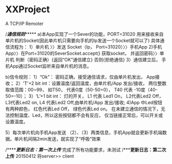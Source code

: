 # XXProject
A TCP/IP Remoter

/*********通信规则**************
a)本App实现了一个Sever的功能，PORT=31020 用来接收来自单片机的Socket(因此单片机只需要向手机的Ip发送一个Socket就可以了)
具体通信流程为：
  1）单片机 〉〉发送 Socket（Ip， Port=31020）〉〉手机App
  2)手机App〉〉在Port=31020的SeverSocket.accept() 获取socket， 并返回密码〉〉单片机 判断（密码正确）{返回“OK”通信建立} 
  否则{拒绝通信}
  3）通信建立后， 手机App通过Socket监听来自单片机的消息。
  
  
b)信令规则：
1）“Ok”： 密码正确，接受通信请求，仅由单片机发出， App接收；
2）'T'+2 bit int：设置温度/返回温度，由单片机/App 发出/接收， 两位整数取值范围：00~99， 如T50， 代表0度（50-50=0），
T40 代表 -10度（40-50=-10）；
3）‘L’+1 bit int： 灯的开关， L1 代表 Led1 On， L2代表Led2 Off，L3代表Led2 on, L4 代表Led2 Off,由单片机/App 发出/接收;
4)App 中Led按钮 有两种颜色， 红色代表Led Off， 绿色代表Led on。 在未建立通信的情况下，无法控制温度、Led，所以这些按钮都不会有反应，
仅当链接正常后，可以开关或设置温度。

5）每次单片机向手机App发送 （2）、（3）两类信息，手机App就会更新手机端数据。单片机间隔2min发送，就实现了“呼吸”效果


/*********更新日志：第一次上传*****
完成了所有功能要求，未测试
/*********更新日志：第二次上传******
20150412 将server>> client
